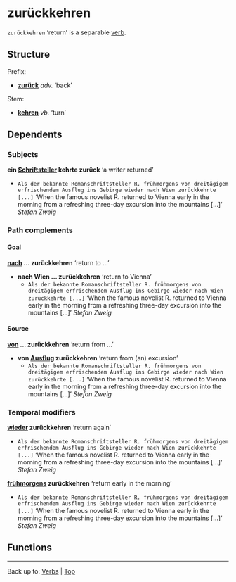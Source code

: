 # zurückkehren

`zurückkehren` ‘return’ is a separable [verb](../../index.md).

## Structure

Prefix:
- **[zurück](../../../adverbs/z/zu/zurueck.md)** *adv.* ‘back’

Stem:
- **[kehren](../../k/ke/kehren.md)** *vb.* ‘turn’

## Dependents

### Subjects

**ein [Schriftsteller](../../../nouns/s/sc/Schriftsteller.md) kehrte zurück** ‘a writer returned’
- `Als der bekannte Romanschriftsteller R. frühmorgens von dreitägigem erfrischendem Ausflug ins Gebirge wieder nach Wien zurückkehrte [...]` ‘When the famous novelist R. returned to Vienna early in the morning from a refreshing three-day excursion into the mountains [...]’ *Stefan Zweig*

### Path complements

#### Goal

**[nach](../../../prepositions/nach.md) ... zurückkehren** ‘return to ...’
- **nach Wien ... zurückkehren** ‘return to Vienna’
  - `Als der bekannte Romanschriftsteller R. frühmorgens von dreitägigem erfrischendem Ausflug ins Gebirge wieder nach Wien zurückkehrte [...]` ‘When the famous novelist R. returned to Vienna early in the morning from a refreshing three-day excursion into the mountains [...]’ *Stefan Zweig*

#### Source

**[von](../../../prepositions/von.md) ... zurückkehren** ‘return from ...’
- **von [Ausflug](../../../nouns/a/au/Ausflug.md) zurückkehren** ‘return from (an) excursion’
  - `Als der bekannte Romanschriftsteller R. frühmorgens von dreitägigem erfrischendem Ausflug ins Gebirge wieder nach Wien zurückkehrte [...]` ‘When the famous novelist R. returned to Vienna early in the morning from a refreshing three-day excursion into the mountains [...]’ *Stefan Zweig*

### Temporal modifiers

**[wieder](../../../adverbs/w/wi/wieder.md) zurückkehren** ‘return again’
- `Als der bekannte Romanschriftsteller R. frühmorgens von dreitägigem erfrischendem Ausflug ins Gebirge wieder nach Wien zurückkehrte [...]` ‘When the famous novelist R. returned to Vienna early in the morning from a refreshing three-day excursion into the mountains [...]’ *Stefan Zweig*

**[frühmorgens](../../../adverbs/f/fr/fruehmorgens.md) zurückkehren** ‘return early in the morning’
- `Als der bekannte Romanschriftsteller R. frühmorgens von dreitägigem erfrischendem Ausflug ins Gebirge wieder nach Wien zurückkehrte [...]` ‘When the famous novelist R. returned to Vienna early in the morning from a refreshing three-day excursion into the mountains [...]’ *Stefan Zweig*



## Functions




----

Back up to: [Verbs](../../index.md) | [Top](../../../index.md)
